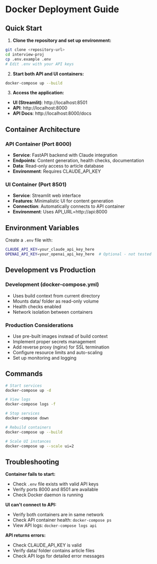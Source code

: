 # Docker Deployment Guide

## Quick Start

1. **Clone the repository and set up environment:**
```bash
git clone <repository-url>
cd interview-proj
cp .env.example .env
# Edit .env with your API keys
```

2. **Start both API and UI containers:**
```bash
docker-compose up --build
```

3. **Access the application:**
- **UI (Streamlit)**: http://localhost:8501
- **API**: http://localhost:8000
- **API Docs**: http://localhost:8000/docs

## Container Architecture

### API Container (Port 8000)
- **Service**: FastAPI backend with Claude integration
- **Endpoints**: Content generation, health checks, documentation
- **Data**: Read-only access to article database
- **Environment**: Requires CLAUDE_API_KEY

### UI Container (Port 8501) 
- **Service**: Streamlit web interface
- **Features**: Minimalistic UI for content generation
- **Connection**: Automatically connects to API container
- **Environment**: Uses API_URL=http://api:8000

## Environment Variables

Create a `.env` file with:
```bash
CLAUDE_API_KEY=your_claude_api_key_here
OPENAI_API_KEY=your_openai_api_key_here  # Optional - not tested
```

## Development vs Production

### Development (docker-compose.yml)
- Uses build context from current directory
- Mounts data/ folder as read-only volume
- Health checks enabled
- Network isolation between containers

### Production Considerations
- Use pre-built images instead of build context
- Implement proper secrets management
- Add reverse proxy (nginx) for SSL termination
- Configure resource limits and auto-scaling
- Set up monitoring and logging

## Commands

```bash
# Start services
docker-compose up -d

# View logs
docker-compose logs -f

# Stop services  
docker-compose down

# Rebuild containers
docker-compose up --build

# Scale UI instances
docker-compose up --scale ui=2
```

## Troubleshooting

**Container fails to start:**
- Check `.env` file exists with valid API keys
- Verify ports 8000 and 8501 are available
- Check Docker daemon is running

**UI can't connect to API:**
- Verify both containers are in same network
- Check API container health: `docker-compose ps`
- View API logs: `docker-compose logs api`

**API returns errors:**
- Check CLAUDE_API_KEY is valid
- Verify data/ folder contains article files
- Check API logs for detailed error messages